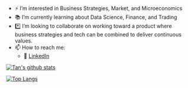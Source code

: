
- ⚡ I’m interested in Business Strategies, Market, and Microeconomics   
- 📚 I’m currently learning about Data Science, Finance, and Trading
- *️⃣ I’m looking to collaborate on working toward a product where business strategies and tech can be combined
to deliver continuous values.
- 📫 How to reach me: 
  - :office: [LinkedIn](https://www.linkedin.com/in/tan-tran-ph-d-a3064665/)


[![Tan's github stats](https://github-readme-stats.vercel.app/api?username=tantran41&count_private=true&show_icons=true&theme=radical&hide_rank=false)](https://github.com/anuraghazra/github-readme-stats)

[![Top Langs](https://github-readme-stats.vercel.app/api/top-langs/?username=tantran41)](https://github.com/anuraghazra/github-readme-stats)

<!---
tantran41/tantran41 is a ✨ special ✨ repository because its `README.md` (this file) appears on your GitHub profile.
You can click the Preview link to take a look at your changes.
--->
